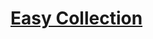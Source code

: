 # [Easy Collection](https://leetcode.com/explore/featured/card/top-interview-questions-easy/)









